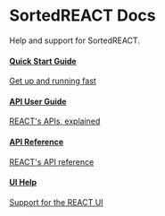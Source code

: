 <style type="text/css">
    .col-md-10 {
        width: 100%;
    }

    .sideaffix {
        display: none;
    }

    .subnav {
        display: none !important;
    }

    .page-stats {
        display: none !important;
    }
</style>

<div class="header-container">
    <h1 id="big-header" class="text--underlined text--header"><span>SortedREACT </span><span>Docs</span></h1>
    <p class="header-info">
        Help and support for SortedREACT.
    </p>
</div>
<div class="landing-container">
    <div class="global-spacer">
        <div class="landing-button-container">
            <div class="dual-quad">
                <a href="/react/help/quick-start.html" class="message-block">
                    <i class="fas fa-shipping-fast"></i>
                    <h4>Quick Start Guide</h4>
                    <p class="link-pink" href="/react/help/quick-start.html">Get up and running fast</p>
                </a>
                <a href="/react/help/integration-guide.html" class="message-block">
                    <i class="fas fa-book"></i>
                    <h4>API User Guide</h4>
                    <p class="link-pink" href="/react/help/integration-guide.html">REACT's APIs, explained</p>
                </a>
                <a href="https://docs.sorted.com/react/api" class="message-block">
                    <i class="fas fa-code"></i>
                    <h4>API Reference</h4>
                    <p class="link-pink" href="https://docs.sorted.com/react/api">REACT's API reference</p>
                </a>
                <a href="/react/help/ui-help.html" class="message-block">
                    <i class="fas fa-laptop"></i>
                    <h4>UI Help</h4>
                    <p class="link-pink" href="/react/help/ui-help.html">Support for the REACT UI</p>
                </a>
            </div>
        </div>
    </div>
</div>
